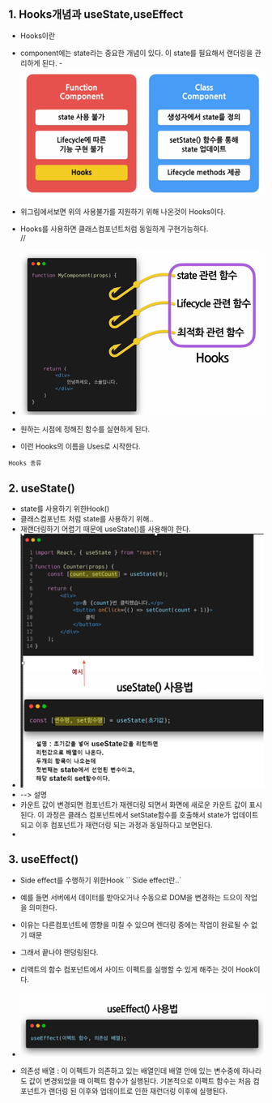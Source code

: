 ## 1. Hooks개념과 useState,useEffect

- Hooks이란
- component에는 state라는 중요한 개념이 있다.
  이 state를 필요해서 랜더링을 관리하게 된다. -![alt text](image-1.png)
- 위그림에서보면 위의 사용불가를 지원하기 위해 나온것이 Hooks이다.
- Hooks를 사용하면 클래스컴포넌트처럼 동일하게 구현가능하다.<br>
  //
- ![alt text](image-2.png)

- 원하는 시점에 정해진 함수를 실현하게 된다.
- 이런 Hooks의 이름을 Uses로 시작한다.

`Hooks 종류`

## 2. useState()

- state를 사용하기 위한Hook()
- 클래스컴포넌트 처럼 state를 사용하기 위해..
- 재랜더링하기 어렵기 때문에 useState()를 사용해야 한다.
- ![alt text](image-4.png)
- --> 설명
- 카운트 값이 변경되면 컴포넌트가 재렌더링 되면서 화면에 새로운 카운트 값이 표시된다.
  이 과정은 클래스 컴포넌트에서 setState함수를 호출해서 state가 업데이트되고 이후 컴포넌트가 재런더링 되는 과정과 동일하다고 보면된다.
-

## 3. useEffect()

- Side effect를 수행하기 위한Hook
  `` Side effect란..`
- 예를 들면 서버에서 데이터를 받아오거나 수동으로 DOM을 변경하는 드으이 작업을 의미한다.
- 이유는 다른컴포넌트에 영향을 미칠 수 있으며
  렌더링 중에는 작업이 완료될 수 없기 때문
- 그래서 끝나야 랜덩링된다.
- 리액트의 함수 컴포넌트에서 사이드 이펙트를 실행할 수 있게 해주는 것이 Hook이다.

- ![alt text](image-5.png)

- 의존성 배열 : 이 이펙트가 의존하고 있는 배열인데 배열 안에 있는 변수중에 하나라도 값이 변경되었을 때 이펙트 함수가 실행된다.
  기본적으로 이펙트 함수는 처음 컴포넌트가 랜더링 된 이후와 업데이트로 인한 재런더링 이후에 실행된다.
